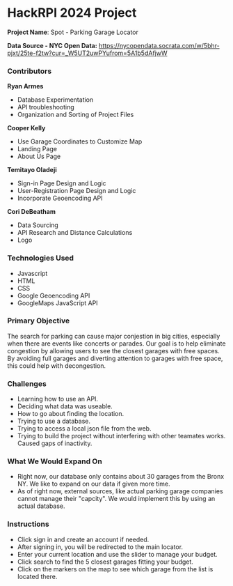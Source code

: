 # HackRPI 2024 Project
**Project Name**: Spot - Parking Garage Locator

**Data Source - NYC Open Data:** https://nycopendata.socrata.com/w/5bhr-pjxt/25te-f2tw?cur=_W5UT2uwPYufrom=5A1b5dAfjwW
 ### Contributors 

**Ryan Armes**
 * Database Experimentation
 * API troubleshooting
 * Organization and Sorting of Project Files

 **Cooper Kelly**
 * Use Garage Coordinates to Customize Map
 * Landing Page
 * About Us Page

 **Temitayo Oladeji**
 * Sign-in Page Design and Logic
 * User-Registration Page Design and Logic
 * Incorporate Geoencoding API

 **Cori DeBeatham**
 * Data Sourcing
 * API Research and Distance Calculations
 * Logo


### Technologies Used
* Javascript
* HTML
* CSS
* Google Geoencoding API
* GoogleMaps JavaScript API 


### Primary Objective
The search for parking can cause major conjestion in big cities, especially when there are events like concerts or parades. Our goal is to help eliminate congestion by allowing users to see the closest garages with free spaces. By avoiding full garages and diverting attention to garages with free space, this could help with decongestion.

### Challenges
* Learning how to use an API.
* Deciding what data was useable.
* How to go about finding the location.
* Trying to use a database.
* Trying to access a local json file from the web.
* Trying to build the project without interfering with other teamates works. Caused gaps of inactivity.

### What We Would Expand On
* Right now, our database only contains about 30 garages from the Bronx NY. We like to expand on our data if given more time.
* As of right now, external sources, like actual parking garage companies cannot manage their "capcity". We would implement this by using an actual database. 

### Instructions

* Click sign in and create an account if needed.
* After signing in, you will be redirected to the main locator.
* Enter your current location and use the slider to manage your budget.
* Click search to find the 5 closest garages fitting your budget.
* Click on the markers on the map to see which garage from the list is located there.




